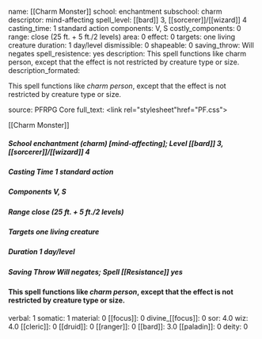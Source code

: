 name: [[Charm Monster]]
school: enchantment
subschool: charm
descriptor: mind-affecting
spell_level: [[bard]] 3, [[sorcerer]]/[[wizard]] 4
casting_time: 1 standard action
components: V, S
costly_components: 0
range: close (25 ft. + 5 ft./2 levels)
area: 0
effect: 0
targets: one living creature
duration: 1 day/level
dismissible: 0
shapeable: 0
saving_throw: Will negates
spell_resistence: yes
description: This spell functions like charm person, except that the effect is not restricted by creature type or size.
description_formated: <p>This spell functions like <i>charm person</i>, except that the effect is not restricted by creature type or size.</p>
source: PFRPG Core
full_text: <link rel="stylesheet"href="PF.css"><div class="heading"><p class="alignleft">[[Charm Monster]]</p><div style="clear: both;"></div></div><div><h5><b>School </b>enchantment (charm) [mind-affecting]; <b>Level </b>[[bard]] 3, [[sorcerer]]/[[wizard]] 4</h5><h5><b>Casting Time </b>1 standard action</h5><h5><b>Components </b>V, S</h5><h5><b>Range </b>close (25 ft. + 5 ft./2 levels)</h5><h5><b>Targets </b> one living creature</h5><h5><b>Duration </b>1 day/level</h5><h5><b>Saving Throw </b>Will negates; <b>Spell [[Resistance]] </b>yes</h5></div><div><h4><p>This spell functions like <i>charm person</i>, except that the effect is not restricted by creature type or size.</p></h4></div>
verbal: 1
somatic: 1
material: 0
[[focus]]: 0
divine_[[focus]]: 0
sor: 4.0
wiz: 4.0
[[cleric]]: 0
[[druid]]: 0
[[ranger]]: 0
[[bard]]: 3.0
[[paladin]]: 0
deity: 0
